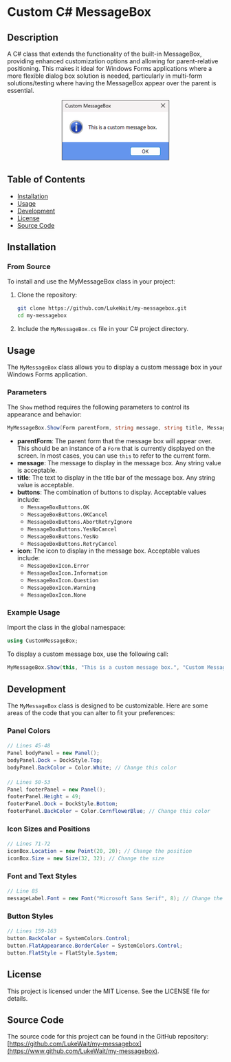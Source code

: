 # Custom C# MessageBox

## Description
A C# class that extends the functionality of the built-in MessageBox, providing enhanced customization options and allowing for parent-relative positioning. This makes it ideal for Windows Forms applications where a more flexible dialog box solution is needed, particularly in multi-form solutions/testing where having the MessageBox appear over the parent is essential.

<p align="center">
  <img src="https://github.com/LukeWait/my-messagebox/raw/main/screenshots/my-messagebox-example.png" alt="MessageBox Screenshot" width="250">
</p>

## Table of Contents
- [Installation](#installation)
- [Usage](#usage)
- [Development](#development)
- [License](#license)
- [Source Code](#source-code)

## Installation

### From Source
To install and use the MyMessageBox class in your project:

1. Clone the repository:
    ```sh
    git clone https://github.com/LukeWait/my-messagebox.git
    cd my-messagebox
    ```

2. Include the `MyMessageBox.cs` file in your C# project directory.

## Usage
The `MyMessageBox` class allows you to display a custom message box in your Windows Forms application. 

### Parameters
The `Show` method requires the following parameters to control its appearance and behavior:
```csharp
MyMessageBox.Show(Form parentForm, string message, string title, MessageBoxButtons buttons, MessageBoxIcon icon)
```

- **parentForm**: The parent form that the message box will appear over. This should be an instance of a `Form` that is currently displayed on the screen. In most cases, you can use `this` to refer to the current form.
- **message**: The message to display in the message box. Any string value is acceptable.
- **title**: The text to display in the title bar of the message box. Any string value is acceptable.
- **buttons**: The combination of buttons to display. Acceptable values include:
  - `MessageBoxButtons.OK`
  - `MessageBoxButtons.OKCancel`
  - `MessageBoxButtons.AbortRetryIgnore`
  - `MessageBoxButtons.YesNoCancel`
  - `MessageBoxButtons.YesNo`
  - `MessageBoxButtons.RetryCancel`
- **icon**: The icon to display in the message box. Acceptable values include:
  - `MessageBoxIcon.Error`
  - `MessageBoxIcon.Information`
  - `MessageBoxIcon.Question`
  - `MessageBoxIcon.Warning`
  - `MessageBoxIcon.None`

### Example Usage
Import the class in the global namespace:
```csharp
using CustomMessageBox;
```

To display a custom message box, use the following call:
```csharp
MyMessageBox.Show(this, "This is a custom message box.", "Custom MessageBox", MessageBoxButtons.OK, MessageBoxIcon.Information);
```

## Development
The `MyMessageBox` class is designed to be customizable. Here are some areas of the code that you can alter to fit your preferences:

### Panel Colors
```csharp
// Lines 45-48
Panel bodyPanel = new Panel();
bodyPanel.Dock = DockStyle.Top;
bodyPanel.BackColor = Color.White; // Change this color

// Lines 50-53
Panel footerPanel = new Panel();
footerPanel.Height = 49;
footerPanel.Dock = DockStyle.Bottom;
footerPanel.BackColor = Color.CornflowerBlue; // Change this color
```

### Icon Sizes and Positions
```csharp
// Lines 71-72
iconBox.Location = new Point(20, 20); // Change the position
iconBox.Size = new Size(32, 32); // Change the size
```

### Font and Text Styles
```csharp
// Line 85
messageLabel.Font = new Font("Microsoft Sans Serif", 8); // Change the font and size
```

### Button Styles
```csharp
// Lines 159-163
button.BackColor = SystemColors.Control;
button.FlatAppearance.BorderColor = SystemColors.Control;
button.FlatStyle = FlatStyle.System;
```

## License
This project is licensed under the MIT License. See the LICENSE file for details.

## Source Code
The source code for this project can be found in the GitHub repository: [https://github.com/LukeWait/my-messagebox](https://www.github.com/LukeWait/my-messagebox).

